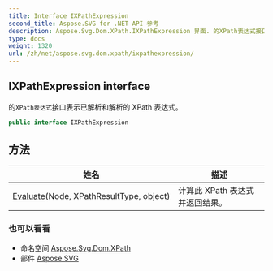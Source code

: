 ```yaml
---
title: Interface IXPathExpression
second_title: Aspose.SVG for .NET API 参考
description: Aspose.Svg.Dom.XPath.IXPathExpression 界面. 的XPath表达式接口表示已解析和解析的 XPath 表达式
type: docs
weight: 1320
url: /zh/net/aspose.svg.dom.xpath/ixpathexpression/
---
```

## IXPathExpression interface

的`XPath表达式`接口表示已解析和解析的 XPath 表达式。

```csharp
public interface IXPathExpression
```

## 方法

| 姓名 | 描述 |
| --- | --- |
| [Evaluate](../../aspose.svg.dom.xpath/ixpathexpression/evaluate/)(Node, XPathResultType, object) | 计算此 XPath 表达式并返回结果。 |

### 也可以看看

* 命名空间 [Aspose.Svg.Dom.XPath](../../aspose.svg.dom.xpath/)
* 部件 [Aspose.SVG](../../)


